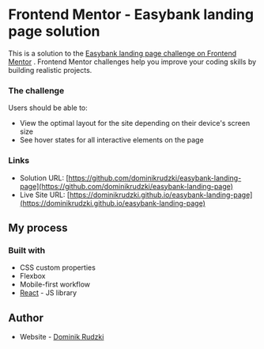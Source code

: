 # Frontend Mentor - Easybank landing page solution

This is a solution to
the [Easybank landing page challenge on Frontend Mentor](https://www.frontendmentor.io/challenges/easybank-landing-page-WaUhkoDN)
. Frontend Mentor challenges help you improve your coding skills by building realistic projects.

### The challenge

Users should be able to:

- View the optimal layout for the site depending on their device's screen size
- See hover states for all interactive elements on the page

### Links

- Solution
	URL: [https://github.com/dominikrudzki/easybank-landing-page](https://github.com/dominikrudzki/easybank-landing-page)
- Live Site
	URL: [https://dominikrudzki.github.io/easybank-landing-page](https://dominikrudzki.github.io/easybank-landing-page)

## My process

### Built with

- CSS custom properties
- Flexbox
- Mobile-first workflow
- [React](https://reactjs.org/) - JS library

## Author

- Website - [Dominik Rudzki](https://dominikrudzki.com/)
